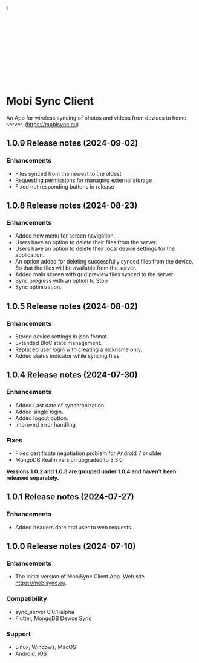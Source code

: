 <img src="https://mobisync.eu/img/logo.svg" alt="MobiSync of Take Control - Software & Infrastructure" width="5%">

# Mobi Sync Client 
An App for wireless syncing of photos and videos from devices to home server. (https://mobisync.eu)


## 1.0.9 Release notes (2024-09-02)

### Enhancements
* Files synced from the newest to the oldest
* Requesting permissions for managing external storage
* Fixed not responding buttons in release

## 1.0.8 Release notes (2024-08-23)

### Enhancements
* Added new menu for screen navigation.
* Users have an option to delete their files from the server.
* Users have an option to delete their local device settings for the application.
* An option added for deleting successfully synced files from the device. So that the files will be available from the server.
* Added main screen with grid preview files synced to the server.
* Sync progress with an option to Stop
* Sync optimization.

## 1.0.5 Release notes (2024-08-02)

### Enhancements
* Stored device settings in json format.
* Extended BloC state management.
* Replaced user login with creating a nickname only.
* Added status indicator while syncing files.

## 1.0.4 Release notes (2024-07-30)

### Enhancements
* Added Last date of synchronization.
* Added single login.
* Added logout button.
* Improved error handling

### Fixes
* Fixed certificate negotiation problem for Android 7 or older
* MongoDB Realm version upgraded to 3.3.0

**Versions 1.0.2 and 1.0.3 are grouped under 1.0.4 and haven't been released separately.**

## 1.0.1 Release notes (2024-07-27)

### Enhancements
* Added headers date and user to web requests.

## 1.0.0 Release notes (2024-07-10)

### Enhancements
* The initial version of MobiSync Client App. Web site https://mobisync.eu.

### Compatibility
* sync_server 0.0.1-alpha
* Flutter, MongoDB Device Sync

### Support
* Linux, Windows, MacOS
* Android, iOS
